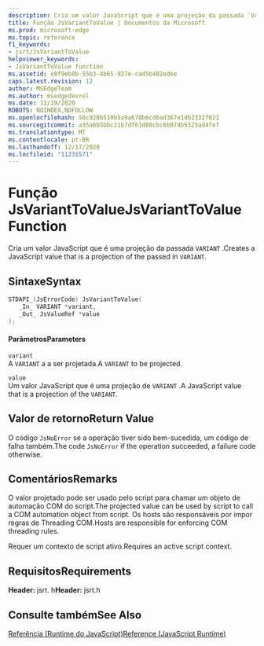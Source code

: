 ```yaml
---
description: Cria um valor JavaScript que é uma projeção da passada `VARIANT` .
title: Função JsVariantToValue | Documentos da Microsoft
ms.prod: microsoft-edge
ms.topic: reference
f1_keywords:
- jsrt/JsVariantToValue
helpviewer_keywords:
- JsVariantToValue function
ms.assetid: e8f9eb8b-55b3-4b65-927e-cad5b482edee
caps.latest.revision: 12
author: MSEdgeTeam
ms.author: msedgedevrel
ms.date: 11/19/2020
ROBOTS: NOINDEX,NOFOLLOW
ms.openlocfilehash: 58c928b519b5a9a678b6cd6ad367e1db2332f021
ms.sourcegitcommit: a35a6b5bbc21b7df61d08cbc6b074b5325ad4fef
ms.translationtype: MT
ms.contentlocale: pt-BR
ms.lasthandoff: 12/17/2020
ms.locfileid: "11231571"
---
```

# <span data-ttu-id="f6b93-103">Função JsVariantToValue</span><span class="sxs-lookup"><span data-stu-id="f6b93-103">JsVariantToValue Function</span></span>

<span data-ttu-id="f6b93-104">Cria um valor JavaScript que é uma projeção da passada `VARIANT` .</span><span class="sxs-lookup"><span data-stu-id="f6b93-104">Creates a JavaScript value that is a projection of the passed in `VARIANT`.</span></span>  
  
## <span data-ttu-id="f6b93-105">Sintaxe</span><span class="sxs-lookup"><span data-stu-id="f6b93-105">Syntax</span></span>  
  
```cpp  
STDAPI_(JsErrorCode) JsVariantToValue(  
   _In_ VARIANT *variant,  
   _Out_ JsValueRef *value  
);  
```  
  
#### <span data-ttu-id="f6b93-106">Parâmetros</span><span class="sxs-lookup"><span data-stu-id="f6b93-106">Parameters</span></span>  
 `variant`  
 <span data-ttu-id="f6b93-107">A `VARIANT` a a ser projetada.</span><span class="sxs-lookup"><span data-stu-id="f6b93-107">A `VARIANT` to be projected.</span></span>  
  
 `value`  
 <span data-ttu-id="f6b93-108">Um valor JavaScript que é uma projeção de `VARIANT` .</span><span class="sxs-lookup"><span data-stu-id="f6b93-108">A JavaScript value that is a projection of the `VARIANT`.</span></span>  
  
## <span data-ttu-id="f6b93-109">Valor de retorno</span><span class="sxs-lookup"><span data-stu-id="f6b93-109">Return Value</span></span>  
 <span data-ttu-id="f6b93-110">O código `JsNoError` se a operação tiver sido bem-sucedida, um código de falha também.</span><span class="sxs-lookup"><span data-stu-id="f6b93-110">The code `JsNoError` if the operation succeeded, a failure code otherwise.</span></span>  
  
## <span data-ttu-id="f6b93-111">Comentários</span><span class="sxs-lookup"><span data-stu-id="f6b93-111">Remarks</span></span>  
 <span data-ttu-id="f6b93-112">O valor projetado pode ser usado pelo script para chamar um objeto de automação COM do script.</span><span class="sxs-lookup"><span data-stu-id="f6b93-112">The projected value can be used by script to call a COM automation object from script.</span></span> <span data-ttu-id="f6b93-113">Os hosts são responsáveis por impor regras de Threading COM.</span><span class="sxs-lookup"><span data-stu-id="f6b93-113">Hosts are responsible for enforcing COM threading rules.</span></span>  
  
 <span data-ttu-id="f6b93-114">Requer um contexto de script ativo.</span><span class="sxs-lookup"><span data-stu-id="f6b93-114">Requires an active script context.</span></span>  
  
## <span data-ttu-id="f6b93-115">Requisitos</span><span class="sxs-lookup"><span data-stu-id="f6b93-115">Requirements</span></span>  
 <span data-ttu-id="f6b93-116">**Header:** jsrt. h</span><span class="sxs-lookup"><span data-stu-id="f6b93-116">**Header:** jsrt.h</span></span>  
  
## <span data-ttu-id="f6b93-117">Consulte também</span><span class="sxs-lookup"><span data-stu-id="f6b93-117">See Also</span></span>  
 [<span data-ttu-id="f6b93-118">Referência (Runtime do JavaScript)</span><span class="sxs-lookup"><span data-stu-id="f6b93-118">Reference (JavaScript Runtime)</span></span>](../chakra-hosting/reference-javascript-runtime.md)
